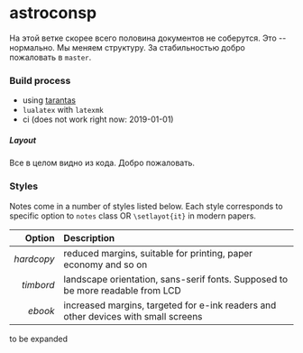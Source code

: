 # astroconsp

На этой ветке скорее всего половина документов не соберутся.
Это -- нормально. Мы меняем структуру. За стабильностью добро пожаловать в `master`.

### Build process

* using [tarantas](https://github.com/taxus-d/tarantas)
* `lualatex` with  `latexmk`
* ci (does not work right now: 2019-01-01)


##### Layout

Все в целом видно из кода. Добро пожаловать.

### Styles

Notes come in a number of styles listed below.
Each style corresponds to specific option to `notes` class OR `\setlayot{it}` in modern papers.

| Option|Description|
|-----:|:----|
| _hardcopy_ | reduced margins, suitable for printing, paper economy and so on |
| _timbord_  | landscape orientation, sans-serif fonts. Supposed to be more readable from LCD|
| _ebook_    | increased margins, targeted for e-ink readers and other devices with small screens|
to be expanded